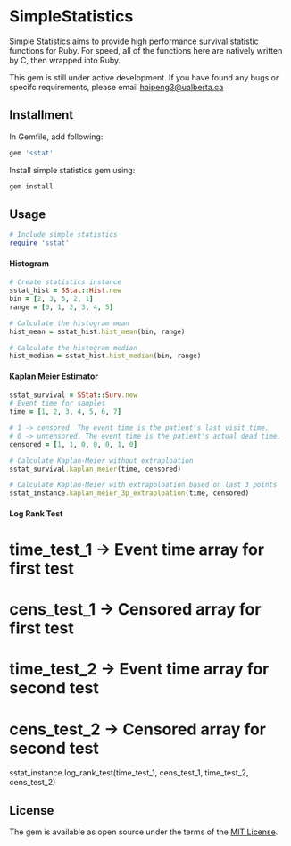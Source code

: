 # SimpleStatistics

Simple Statistics aims to provide high performance survival statistic functions for Ruby. For speed, all of the functions here are natively written by C, then wrapped into Ruby.

This gem is still under active development. If you have found any bugs or specifc requirements, please email haipeng3@ualberta.ca
## Installment

In Gemfile, add following:

```ruby
gem 'sstat'
```

Install simple statistics gem using:
```ruby
gem install 
```

## Usage

```ruby
# Include simple statistics
require 'sstat'
``````
#### Histogram
```ruby
# Create statistics instance
sstat_hist = SStat::Hist.new
bin = [2, 3, 5, 2, 1]
range = [0, 1, 2, 3, 4, 5]

# Calculate the histogram mean
hist_mean = sstat_hist.hist_mean(bin, range)

# Calculate the histogram median
hist_median = sstat_hist.hist_median(bin, range)

``````
#### Kaplan Meier Estimator
```ruby
sstat_survival = SStat::Surv.new
# Event time for samples
time = [1, 2, 3, 4, 5, 6, 7]

# 1 -> censored. The event time is the patient's last visit time.
# 0 -> uncensored. The event time is the patient's actual dead time.
censored = [1, 1, 0, 0, 0, 1, 0]

# Calculate Kaplan-Meier without extraploation
sstat_survival.kaplan_meier(time, censored)

# Calculate Kaplan-Meier with extrapoloation based on last 3 points
sstat_instance.kaplan_meier_3p_extraploation(time, censored)

``````

#### Log Rank Test
# time_test_1 -> Event time array for first test
# cens_test_1 -> Censored array for first test
# time_test_2 -> Event time array for second test
# cens_test_2 -> Censored array for second test
sstat_instance.log_rank_test(time_test_1, cens_test_1, time_test_2, cens_test_2)
## License

The gem is available as open source under the terms of the [MIT License](http://opensource.org/licenses/MIT).
